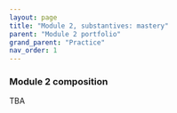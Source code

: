 ```yaml
---
layout: page
title: "Module 2, substantives: mastery"
parent: "Module 2 portfolio"
grand_parent: "Practice"
nav_order: 1
---
```



### Module 2 composition




TBA
